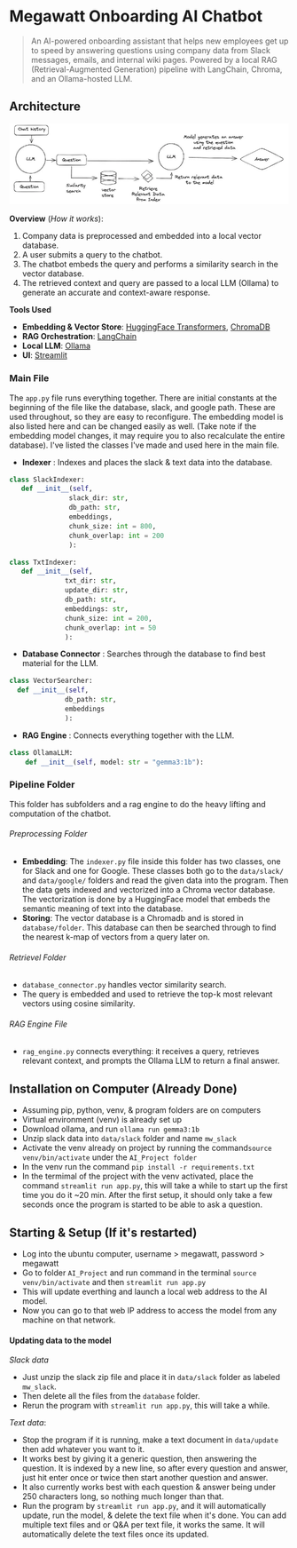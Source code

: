 # Megawatt Onboarding AI Chatbot
> An AI-powered onboarding assistant that helps new employees get up to speed by answering questions using company data from Slack messages, emails, and internal wiki pages.  Powered by a local RAG (Retrieval-Augmented Generation) pipeline with LangChain, Chroma, and an Ollama-hosted LLM.

## Architecture
![Architecture](architecture.png)

**Overview** (*How it works*): 
1. Company data is preprocessed and embedded into a local vector database.
2. A user submits a query to the chatbot.
3. The chatbot embeds the query and performs a similarity search in the vector database.
4. The retrieved context and query are passed to a local LLM (Ollama) to generate an accurate and context-aware response.


**Tools Used**
- **Embedding & Vector Store**: [HuggingFace Transformers](https://huggingface.co/sentence-transformers/all-MiniLM-L6-v2), [ChromaDB](https://www.trychroma.com/)
- **RAG Orchestration**: [LangChain](https://www.langchain.com/)
- **Local LLM**: [Ollama](https://ollama.com/)
- **UI**: [Streamlit](https://streamlit.io/)

### Main File
The `app.py` file runs everything together.
There are initial constants at the beginning of the file like the database, slack, and google path.  These are used throughout, so they are easy to reconfigure.  The embedding model is also listed here and can be changed easily as well.  (Take note if the embedding model changes, it may require you to also recalculate the entire database).  I've listed the classes I've made and used here in the main file.
- **Indexer** : Indexes and places the slack & text data into the database.
```python
class SlackIndexer:
   def __init__(self,
               slack_dir: str,
               db_path: str,
               embeddings,
               chunk_size: int = 800,
               chunk_overlap: int = 200
               ):
```
```python
class TxtIndexer:
   def __init__(self,
              txt_dir: str,
              update_dir: str,
              db_path: str,
              embeddings: str,
              chunk_size: int = 200, 
              chunk_overlap: int = 50  
              ):
```
- **Database Connector** : Searches through the database to find best material for the LLM.
```python
class VectorSearcher:
  def __init__(self,
              db_path: str,
              embeddings
              ):
```
- **RAG Engine** : Connects everything together with the LLM.
```python
class OllamaLLM:
    def __init__(self, model: str = "gemma3:1b"):
```
### Pipeline Folder
This folder has subfolders and a rag engine to do the heavy lifting and computation of the chatbot.
###### Preprocessing Folder
- **Embedding**: The `indexer.py` file inside this folder has two classes, one for Slack and one for Google.  These classes both go to the `data/slack/` and `data/google/` folders and read the given data into the program.  Then the data gets indexed and vectorized into a Chroma vector database.  The vectorization is done by a HuggingFace model that embeds the semantic meaning of text into the database.
- **Storing**: The vector database is a Chromadb and is stored in `database/folder`.  This database can then be searched through to find the nearest k-map of vectors from a query later on.
###### Retrievel Folder
- `database_connector.py` handles vector similarity search.
- The query is embedded and used to retrieve the top-k most relevant vectors using cosine similarity.
###### RAG Engine File
- `rag_engine.py` connects everything: it receives a query, retrieves relevant context, and prompts the Ollama LLM to return a final answer.

## Installation on Computer (**Already Done**)
- Assuming pip, python, venv, & program folders are on computers
- Virtual environment (venv) is already set up
- Download ollama, and run ```ollama run gemma3:1b```
- Unzip slack data into `data/slack` folder and name `mw_slack`
- Activate the venv already on project by running the command```source venv/bin/activate``` under the `AI_Project folder`
- In the venv run the command ```pip install -r requirements.txt```
- In the termimal of the project with the venv activated, place the command ```streamlit run app.py```, this will take a while to start up the first time you do it ~20 min.  After the first setup, it should only take a few seconds once the program is started to be able to ask a question.

## Starting & Setup (If it's restarted)
- Log into the ubuntu computer, username > megawatt, password > megawatt
- Go to folder `AI_Project` and run command in the terminal ```source venv/bin/activate``` and then ```streamlit run app.py```
- This will update everthing and launch a local web address to the AI model.
- Now you can go to that web IP address to access the model from any machine on that network.

#### Updating data to the model
*Slack data*
- Just unzip the slack zip file and place it in `data/slack` folder as labeled `mw_slack`.
- Then delete all the files from the `database` folder.
- Rerun the program with ```streamlit run app.py```, this will take a while.

*Text data*:
- Stop the program if it is running, make a text document in `data/update` then add whatever you want to it.
- It works best by giving it a generic question, then answering the question.  It is indexed by a new line, so after every question and answer, just hit enter once or twice then start another question and answer.
- It also currently works best with each question & answer being under 250 characters long, so nothing much longer than that.
- Run the program by ```streamlit run app.py```, and it will automatically update, run the model, & delete the text file when it's done.  You can add multiple text files and or Q&A per text file, it works the same.  It will automatically delete the text files once its updated.